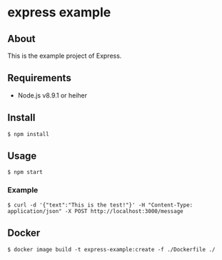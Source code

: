 # express example

## About

This is the example project of Express.

## Requirements

* Node.js v8.9.1 or heiher

## Install

```
$ npm install
```

## Usage

```
$ npm start
```

### Example

```
$ curl -d '{"text":"This is the test!"}' -H "Content-Type: application/json" -X POST http://localhost:3000/message
```

## Docker

```
$ docker image build -t express-example:create -f ./Dockerfile ./
```

